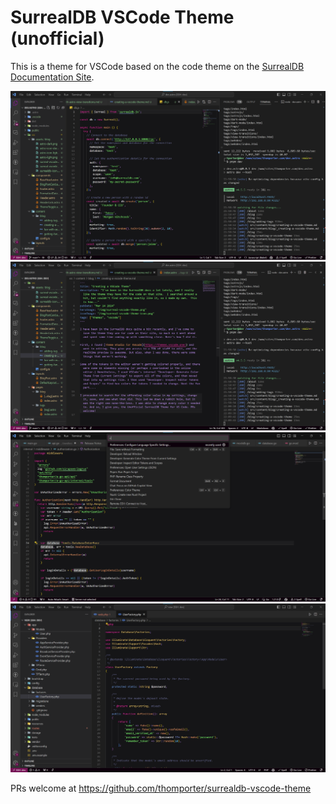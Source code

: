 # SurrealDB VSCode Theme (unofficial)

This is a theme for VSCode based on the code theme on the [SurrealDB Documentation Site](https://surrealdb.com/docs/).

![Example 1](./pics/surrealdb-vscode-theme-example-1.png)
![Example 2](./pics/surrealdb-vscode-theme-example-2.png)
![Example 3](./pics/surrealdb-vscode-theme-example-3.png)
![Example 4](./pics/surrealdb-vscode-theme-example-4.png)

PRs welcome at <https://github.com/thomporter/surrealdb-vscode-theme>
